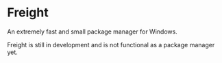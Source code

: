 # Freight
An extremely fast and small package manager for Windows.

Freight is still in development and is not functional as a package manager yet.
